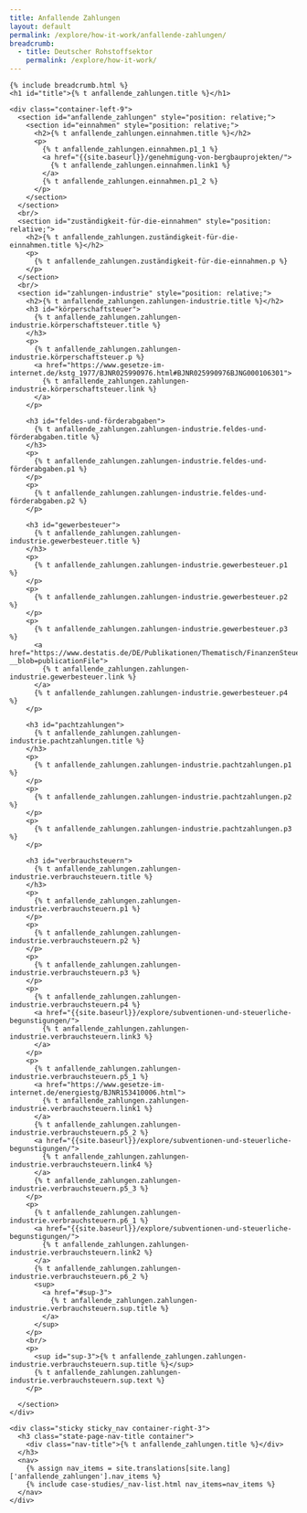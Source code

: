 ```yaml
---
title: Anfallende Zahlungen
layout: default
permalink: /explore/how-it-work/anfallende-zahlungen/
breadcrumb:
  - title: Deutscher Rohstoffsektor
    permalink: /explore/how-it-work/
---
```

<link rel="stylesheet" type="text/css" href="{{ site.baseurl_root }}/css/slick-theme.css"/>
<link rel="stylesheet" type="text/css" href="//cdn.jsdelivr.net/jquery.slick/1.6.0/slick.css"/>

<main class="container-page-wrapper layout-state-pages">
  <section class="container" style="position: relative;">

    {% include breadcrumb.html %}
    <h1 id="title">{% t anfallende_zahlungen.title %}</h1>

    <div class="container-left-9">
      <section id="anfallende_zahlungen" style="position: relative;">
        <section id="einnahmen" style="position: relative;">
          <h2>{% t anfallende_zahlungen.einnahmen.title %}</h2>
          <p>
            {% t anfallende_zahlungen.einnahmen.p1_1 %}
            <a href="{{site.baseurl}}/genehmigung-von-bergbauprojekten/">
              {% t anfallende_zahlungen.einnahmen.link1 %}
            </a>
            {% t anfallende_zahlungen.einnahmen.p1_2 %}
          </p>
        </section>
      </section>
      <br/>
      <section id="zuständigkeit-für-die-einnahmen" style="position: relative;">
        <h2>{% t anfallende_zahlungen.zuständigkeit-für-die-einnahmen.title %}</h2>
        <p>
          {% t anfallende_zahlungen.zuständigkeit-für-die-einnahmen.p %}
        </p>
      </section>
      <br/>
      <section id="zahlungen-industrie" style="position: relative;">
        <h2>{% t anfallende_zahlungen.zahlungen-industrie.title %}</h2>
        <h3 id="körperschaftsteuer">
          {% t anfallende_zahlungen.zahlungen-industrie.körperschaftsteuer.title %}
        </h3>
        <p>
          {% t anfallende_zahlungen.zahlungen-industrie.körperschaftsteuer.p %}
          <a href="https://www.gesetze-im-internet.de/kstg_1977/BJNR025990976.html#BJNR025990976BJNG000106301">
            {% t anfallende_zahlungen.zahlungen-industrie.körperschaftsteuer.link %}
          </a>
        </p>

        <h3 id="feldes-und-förderabgaben">
          {% t anfallende_zahlungen.zahlungen-industrie.feldes-und-förderabgaben.title %}
        </h3>
        <p>
          {% t anfallende_zahlungen.zahlungen-industrie.feldes-und-förderabgaben.p1 %}
        </p>
        <p>
          {% t anfallende_zahlungen.zahlungen-industrie.feldes-und-förderabgaben.p2 %}
        </p>

        <h3 id="gewerbesteuer">
          {% t anfallende_zahlungen.zahlungen-industrie.gewerbesteuer.title %}
        </h3>
        <p>
          {% t anfallende_zahlungen.zahlungen-industrie.gewerbesteuer.p1 %}
        </p>
        <p>
          {% t anfallende_zahlungen.zahlungen-industrie.gewerbesteuer.p2 %}
        </p>
        <p>
          {% t anfallende_zahlungen.zahlungen-industrie.gewerbesteuer.p3 %}
          <a href="https://www.destatis.de/DE/Publikationen/Thematisch/FinanzenSteuern/Steuern/Realsteuer/HebesaetzeRealsteuern8148001157005.xls;jsessionid=013CDF69293C0D74E01E4C275EF6BA82.cae4?__blob=publicationFile">
            {% t anfallende_zahlungen.zahlungen-industrie.gewerbesteuer.link %}
          </a>
          {% t anfallende_zahlungen.zahlungen-industrie.gewerbesteuer.p4 %}
        </p>

        <h3 id="pachtzahlungen">
          {% t anfallende_zahlungen.zahlungen-industrie.pachtzahlungen.title %}
        </h3>
        <p>
          {% t anfallende_zahlungen.zahlungen-industrie.pachtzahlungen.p1 %}
        </p>
        <p>
          {% t anfallende_zahlungen.zahlungen-industrie.pachtzahlungen.p2 %}
        </p>
        <p>
          {% t anfallende_zahlungen.zahlungen-industrie.pachtzahlungen.p3 %}
        </p>

        <h3 id="verbrauchsteuern">
          {% t anfallende_zahlungen.zahlungen-industrie.verbrauchsteuern.title %}
        </h3>
        <p>
          {% t anfallende_zahlungen.zahlungen-industrie.verbrauchsteuern.p1 %}
        </p>
        <p>
          {% t anfallende_zahlungen.zahlungen-industrie.verbrauchsteuern.p2 %}
        </p>
        <p>
          {% t anfallende_zahlungen.zahlungen-industrie.verbrauchsteuern.p3 %}
        </p>
        <p>
          {% t anfallende_zahlungen.zahlungen-industrie.verbrauchsteuern.p4 %}
          <a href="{{site.baseurl}}/explore/subventionen-und-steuerliche-begunstigungen/">
            {% t anfallende_zahlungen.zahlungen-industrie.verbrauchsteuern.link3 %}
          </a>
        </p>
        <p>
          {% t anfallende_zahlungen.zahlungen-industrie.verbrauchsteuern.p5_1 %}
          <a href="https://www.gesetze-im-internet.de/energiestg/BJNR153410006.html">
            {% t anfallende_zahlungen.zahlungen-industrie.verbrauchsteuern.link1 %}
          </a>
          {% t anfallende_zahlungen.zahlungen-industrie.verbrauchsteuern.p5_2 %}
          <a href="{{site.baseurl}}/explore/subventionen-und-steuerliche-begunstigungen/">
            {% t anfallende_zahlungen.zahlungen-industrie.verbrauchsteuern.link4 %}
          </a>
          {% t anfallende_zahlungen.zahlungen-industrie.verbrauchsteuern.p5_3 %}
        </p>
        <p>
          {% t anfallende_zahlungen.zahlungen-industrie.verbrauchsteuern.p6_1 %}
          <a href="{{site.baseurl}}/explore/subventionen-und-steuerliche-begunstigungen/">
            {% t anfallende_zahlungen.zahlungen-industrie.verbrauchsteuern.link2 %}
          </a>
          {% t anfallende_zahlungen.zahlungen-industrie.verbrauchsteuern.p6_2 %}
          <sup>
            <a href="#sup-3">
              {% t anfallende_zahlungen.zahlungen-industrie.verbrauchsteuern.sup.title %}
            </a>
          </sup>
        </p>
        <br/>
        <p>
          <sup id="sup-3">{% t anfallende_zahlungen.zahlungen-industrie.verbrauchsteuern.sup.title %}</sup>
          {% t anfallende_zahlungen.zahlungen-industrie.verbrauchsteuern.sup.text %}
        </p>

      </section>
    </div>

    <div class="sticky sticky_nav container-right-3">
      <h3 class="state-page-nav-title container">
        <div class="nav-title">{% t anfallende_zahlungen.title %}</div>
      </h3>
      <nav>
        {% assign nav_items = site.translations[site.lang]['anfallende_zahlungen'].nav_items %}
        {% include case-studies/_nav-list.html nav_items=nav_items %}
      </nav>
    </div>
  </section>
</main>

<script src="https://ajax.googleapis.com/ajax/libs/jquery/1.12.4/jquery.min.js"></script>
<script type="text/javascript" src="//cdn.jsdelivr.net/jquery.slick/1.6.0/slick.min.js"></script>
<script type="text/javascript" src="{{ site.baseurl_root }}/js/lib/static.min.js" charset="utf-8"></script>
